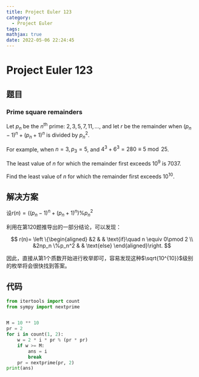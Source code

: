 ```yaml
---
title: Project Euler 123
category:
  - Project Euler
tags:
mathjax: true
date: 2022-05-06 22:24:45
---
```


<escape><!-- more --></escape>

# Project Euler 123

## 题目

### Prime square remainders

Let $p_n$ be the $n^{\text{th}}$ prime: $2, 3, 5, 7, 11, \dots$, and let $r$ be the remainder when $(p_n-1)^n + (p_n+1)^n$ is divided by $p_n^2$.

For example, when $n = 3, p_3 = 5$, and $4^3 + 6^3 = 280 \equiv 5 \bmod 25$.

The least value of $n$ for which the remainder first exceeds $10^9$ is $7037$.

Find the least value of $n$ for which the remainder first exceeds $10^{10}$.

## 解决方案

设$r(n)=((p_n-1)^n + (p_n+1)^n) \% p_n^2$

利用在第120题推导出的一部分结论，可以发现：

$$
r(n)=
\left \{\begin{aligned}
  &2  & & \text{if}\quad n \equiv 0\pmod 2 \\
  &2np_n \%p_n^2 & & \text{else}
\end{aligned}\right.
$$

因此，直接从第$1$个质数开始进行枚举即可，容易发现这种$\sqrt{10^{10}}$级别的枚举将会很快找到答案。

## 代码

```py
from itertools import count
from sympy import nextprime


M = 10 ** 10
pr = 2
for i in count(1, 2):
    w = 2 * i * pr % (pr * pr)
    if w >= M:
        ans = i
        break
    pr = nextprime(pr, 2)
print(ans)

```
